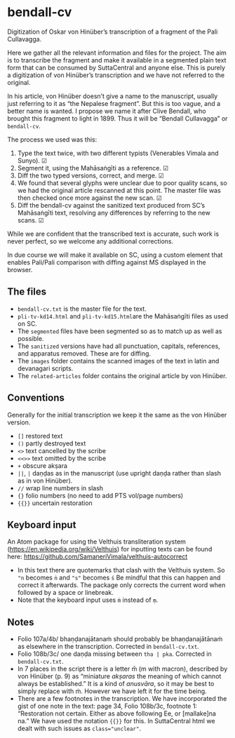 # bendall-cv
Digitization of Oskar von Hinüber’s transcription of a fragment of the Pali Cullavagga.

Here we gather all the relevant information and files for the project. The aim is to transcribe the fragment and make it available in a segmented plain text form that can be consumed by SuttaCentral and anyone else. This is purely a digitization of von Hinüber’s transcription and we have not referred to the original.

In his article, von Hinüber doesn’t give a name to the manuscript, usually just referring to it as “the Nepalese fragment”. But this is too vague, and a better name is wanted. I propose we name it after Clive Bendall, who brought this fragment to light in 1899. Thus it will be “Bendall Cullavagga” or `bendall-cv`.

The process we used was this:

1. Type the text twice, with two different typists (Venerables Vimala and Sunyo). ☑
1. Segment it, using the Mahāsaṅgīti as a reference. ☑
1. Diff the two typed versions, correct, and merge. ☑
1. We found that several glyphs were unclear due to poor quality scans, so we had the original article rescanned at this point. The master file was then checked once more against the new scan. ☑
1. Diff the bendall-cv against the sanitized text produced from SC’s Mahāsaṅgīti text, resolving any differences by referring to the new scans. ☑

While we are confident that the transcribed text is accurate, such work is never perfect, so we welcome any additional corrections.

In due course we will make it available on SC, using a custom element that enables Pali/Pali comparison with diffing against MS displayed in the browser.

## The files

- `bendall-cv.txt` is the master file for the text.
- `pli-tv-kd14.html` and `pli-tv-kd15.html`are the Mahāsaṅgīti files as used on SC.
- The `segmented` files have been segmented so as to match up as well as possible.
- The `sanitized` versions have had all punctuation, capitals, references, and apparatus removed. These are for diffing.
- The `images` folder contains the scanned images of the text in latin and devanagari scripts.
- The `related-articles` folder contains the original article by von Hinüber.

## Conventions

Generally for the initial transcription we keep it the same as the von Hinüber version.

- `[]` restored text
- `()` partly destroyed text
- `<>` text cancelled by the scribe
- `<<>>` text omitted by the scribe
- `+` obscure akṣara
- `||`, `|` daṇḍas as in the manuscript (use upright daṇḍa rather than slash as in von Hinüber).
- `//` wrap line numbers in slash
- `{}` folio numbers (no need to add PTS vol/page numbers)
- `{{}}` uncertain restoration

## Keyboard input

An Atom package for using the Velthuis transliteration system (https://en.wikipedia.org/wiki/Velthuis) for inputting texts can be found here: https://github.com/SamaneriVimala/velthuis-autocorrect

- In this text there are quotemarks that clash with the Velthuis system. So `"n` becomes `ṅ` and `"s"` becomes `ś` Be mindful that this can happen and correct it afterwards. The package only corrects the current word when followed by a space or linebreak.
- Note that the keyboard input uses `ṁ` instead of `ṃ`.

## Notes

- Folio 107a/4b/ bhaṇḍanajātanaṁ should probably be bhaṇḍanajātānaṁ as elsewhere in the transcription. Corrected in `bendall-cv.txt`.
- Folio 108b/3c/ one daṇḍa missing between `tha | pka`. Corrected in `bendall-cv.txt`.
- In 7 places in the script there is a letter m̄ (m with macron), described by von Hinüber (p. 9) as “miniature *akṣaras* the meaning of which cannot always be established.” It is a kind of *anusvāra*, so it may be best to simply replace with ṁ. However we have left it for the time being.
- There are a few footnotes in the transcription. We have incorporated the gist of one note in the text: page 34, Folio 108b/3c, footnote 1: “Restoration not certain. Either as above following Ee, or [mallake]na na.” We have used the notation `{{}}` for this. In SuttaCentral html we dealt with such issues as `class="unclear"`.
